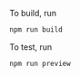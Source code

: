 To build, run 

```bash
npm run build
```

To test, run 

```bash
npm run preview
```

<!-- # Browser Agent Leaderboard

This repository presents the current standings of various web agents evaluated on the **WebVoyager** benchmark ([paper](https://arxiv.org/abs/2401.13919)). The WebVoyager benchmark comprises 643 tasks across 15 popular websites, assessing agents' abilities to perform diverse web navigation and interaction tasks.

---
![Steel.dev - Open-source Browser API for AI Agents & Apps](/public/github_hero.png)
Steel is an open-source browser API purpose-built for AI agents.

## Leaderboard

| Rank | Agent           | Organization   | WebVoyager Score | Source                                                                                            | Open Source | New | SOTA |
| ---- | --------------- | -------------- | ---------------- | ------------------------------------------------------------------------------------------------- | ----------- | --- | ---- |
| 1 | Browser Use    | Browser Use   | 89.1%           | [Source](https://browser-use.com/posts/sota-technical-report) | Yes         | Yes | Yes  |
| 2 | Operator       | OpenAI        | 87%             | [Source](https://openai.com/index/introducing-operator/) | No          | Yes |      |
| 3 | Kura           | Kura          | 87%             | [Source](https://www.trykura.com/benchmarks) | No          | Yes |      |
| 4 | Skyvern 2.0    | Skyvern       | 85.85%          | [Source](https://blog.skyvern.com/skyvern-2-0-state-of-the-art-web-navigation-with-85-8-on-webvoyager-eval/) | Yes         | Yes |      |
| 5 | Project Mariner | Google        | 83.5%           | [Source](https://deepmind.google/technologies/project-mariner/) | No          |     |      |
| 6 | Proxy          | Convergence AI | 82%             | [Source](https://convergence.ai/training-web-agents-with-web-world-models-dec-2024/) | No          |     |      |
| 7 | Agent-E        | Emergence AI  | 73.1%           | [Source](https://www.emergence.ai/blog/agent-e-sota) | No          |     |      |
| 8 | Runner H 0.1   | H Company     | 67%             | [Source](https://www.hcompany.ai/blog/a-research-update) | No          |     |      |
| 9 | WILBUR         | Academic Research | 60.6%           | [Source](https://arxiv.org/abs/2404.05902) | No          |     |      |
| 10 | WebVoyager     | Academic Research | 59.1%           | [Source](https://arxiv.org/abs/2401.13919) | Yes         |     |      |
| 11 | Computer Use   | Anthropic     | 52%             | [Source](https://www.hcompany.ai/blog/a-research-update) | No          |     |      |

**Notes:**

- **Open Source**: Indicates whether the agent's source code is publicly available.
- **New**: Denotes recently introduced agents.
- **SOTA**: Signifies agents that have achieved state-of-the-art performance.

## Contributing

We encourage contributions to keep this leaderboard up-to-date. If you have information about new agents or updated scores, please submit a pull request or open an issue.

## License

This project is licensed under the MIT License. -->
